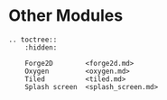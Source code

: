# Other Modules

```{eval-rst}
.. toctree::
    :hidden:
    
    Forge2D        <forge2d.md>
    Oxygen         <oxygen.md>
    Tiled          <tiled.md>
    Splash screen  <splash_screen.md>
```
